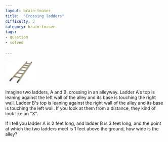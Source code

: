 ```yaml
---
layout: brain-teaser
title:  "Crossing ladders"
difficulty: 3
category: brain-teaser
tags:
- question
- solved

---
```


<img src="ladder.jpg" alt="Ladder" style="width: 100px;"/>

Imagine two ladders, A and B, crossing in an alleyway.  Ladder A's top is leaning against the left wall of the alley and its base is touching the right wall.  Ladder B's top is leaning against the right wall of the alley and its base is touching the left wall.  If you look at them from a distance, they kind of look like an "X".

If I tell you ladder A is 2 feet long, and ladder B is 3 feet long, and the point at which the two ladders meet is 1 feet above the ground, how wide is the alley?

